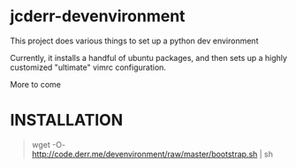 # jcderr-devenvironment

This project does various things to set up a python dev environment

Currently, it installs a handful of ubuntu packages, and then sets up
a highly customized "ultimate" vimrc configuration.

More to come

# INSTALLATION

> wget -O- http://code.derr.me/devenvironment/raw/master/bootstrap.sh | sh

